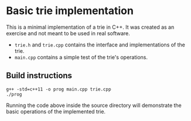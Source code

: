 # Basic trie implementation

This is a minimal implementation of a trie in C++. It was created as an exercise and not meant to be used in real software.

* `trie.h` and `trie.cpp` contains the interface and implementations of the trie.
* `main.cpp` contains a simple test of the trie's operations.

## Build instructions

    g++ -std=c++11 -o prog main.cpp trie.cpp
    ./prog

Running the code above inside the source directory will demonstrate the basic operations of the implemented trie.
